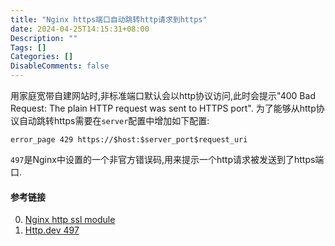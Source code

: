 ```yaml
---
title: "Nginx https端口自动跳转http请求到https"
date: 2024-04-25T14:15:31+08:00
Description: ""
Tags: []
Categories: []
DisableComments: false
---
```


用家庭宽带自建网站时,非标准端口默认会以http协议访问,此时会提示"400 Bad Request: The plain HTTP request was sent to HTTPS port".
为了能够从http协议自动跳转https需要在``server``配置中增加如下配置:  

```
error_page 429 https://$host:$server_port$request_uri
```

``497``是Nginx中设置的一个非官方错误码,用来提示一个http请求被发送到了https端口.  


#### 参考链接

0. [Nginx http ssl module](http://nginx.org/en/docs/http/ngx_http_ssl_module.html)
1. [Http.dev 497](https://http.dev/497)
